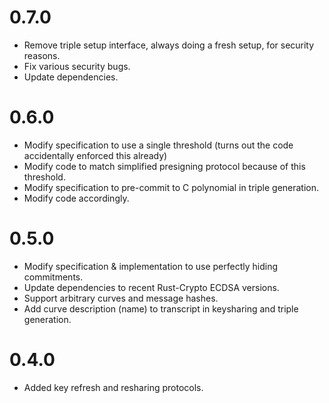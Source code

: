 # 0.7.0

- Remove triple setup interface, always doing a fresh setup, for security reasons.
- Fix various security bugs.
- Update dependencies.

# 0.6.0

- Modify specification to use a single threshold (turns out the code accidentally enforced this already)
- Modify code to match simplified presigning protocol because of this threshold.
- Modify specification to pre-commit to C polynomial in triple generation.
- Modify code accordingly.

# 0.5.0

- Modify specification & implementation to use perfectly hiding commitments.
- Update dependencies to recent Rust-Crypto ECDSA versions.
- Support arbitrary curves and message hashes.
- Add curve description (name) to transcript in keysharing and triple generation.

# 0.4.0

- Added key refresh and resharing protocols.
